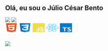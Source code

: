 ## Olá, eu sou o Júlio César Bento
<div>
    <a href="https://github.com/JulioCB68"></a>
    <img height="180em" src="https://github-readme-stats.vercel.app/api?username=JulioCB68&theme=radical&show_icons=true" />
    <img height="180em" src="https://github-readme-stats.vercel.app/api/top-langs/?username=JulioCB68&layout=compact&langs_count=8&theme=radical" />
</div>

<div style="display: inline-block, margin:1rem 0" >
    <img align="center" alt="Júlio-HTML" height="30" width="40" src="https://raw.githubusercontent.com/devicons/devicon/master/icons/html5/html5-original.svg" />
    <img align="center" alt="Júlio-CSS" height="30" width="40" src="https://raw.githubusercontent.com/devicons/devicon/master/icons/css3/css3-original.svg" />
    <img align="center" alt="Júlio-JS" height="30" width="40" src="https://raw.githubusercontent.com/devicons/devicon/master/icons/javascript/javascript-plain.svg" />
    <img align="center" alt="Júlio-React" height="30" width="40" src="https://raw.githubusercontent.com/devicons/devicon/master/icons/react/react-original.svg" />
    <img align="center" alt="Júlio-TS" height="30" width="40" src="https://raw.githubusercontent.com/devicons/devicon/master/icons/typescript/typescript-plain.svg" />
</div>

##

<div>
      <a href="https://www.linkedin.com/in/j%C3%BAlio-c%C3%A9sar-924487158/" target="_blank"><img src="https://img.shields.io/badge/-LinkedIn-%230077B5?style=for-the-badge&logo=linkedin&logoColor=white" target="_blank"></a>
</div>
